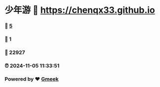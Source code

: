 # 少年游 :link: https://chenqx33.github.io 
### :page_facing_up: [5](https://chenqx33.github.io/tag.html) 
### :speech_balloon: 1 
### :hibiscus: 22927 
### :alarm_clock: 2024-11-05 11:33:51 
### Powered by :heart: [Gmeek](https://github.com/Meekdai/Gmeek)
